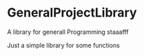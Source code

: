 # GeneralProjectLibrary
A library for generall Programming staaafff

Just a simple library for some functions
